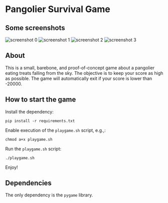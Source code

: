 # Pangolier Survival Game

## Some screenshots
![screenshot 0](https://i.imgur.com/nidt1wJ.png)
![screenshot 1](https://i.imgur.com/VjoThYY.png)
![screenshot 2](https://i.imgur.com/pplZ7zA.png)
![screenshot 3](https://i.imgur.com/z3Y4ZFP.gif)
## About
This is a small, barebone, and proof-of-concept game about a pangolier eating treats falling from the sky. The objective is to keep your score as high as possible. The game will automatically exit if your score is lower than -20000.
## How to start the game
Install the dependency:
```
pip install -r requirements.txt
```
Enable execution of the `playgame.sh` script, e.g.,:
```
chmod a+x playgame.sh
```
Run the `playgame.sh` script:
```
./playgame.sh
```
Enjoy!

## Dependencies
The only dependency is the `pygame` library.